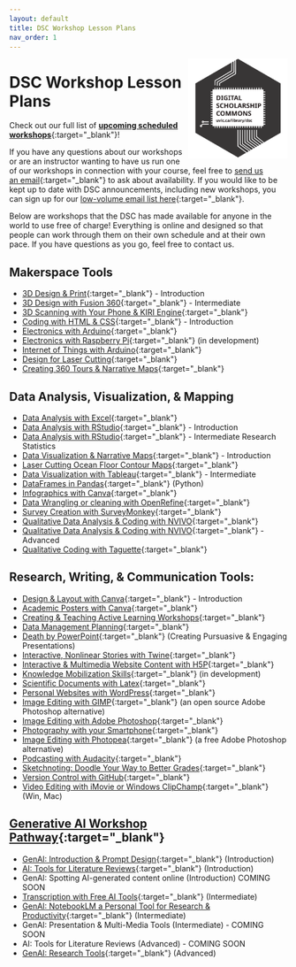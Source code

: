 ```yaml
---
layout: default
title: DSC Workshop Lesson Plans 
nav_order: 1
---
```


<img src="images/dsc-logo.png" style="float:right;width:180px;" alt="DSC Logo">

# DSC Workshop Lesson Plans

Check out our full list of [**upcoming scheduled workshops**](https://libcal.uvic.ca/calendar/dsc?cid=7692&t=g&d=0000-00-00&cal=7692&inc=0){:target="_blank"}!

If you have any questions about our workshops or are an instructor wanting to have us run one of our workshops in connection with your course, feel free to [send us an email](mailto:rmccue@uvic.ca?Subject=Workshop%20Request){:target="_blank"} to ask about availability. If you would like to be kept up to date with DSC announcements, including new workshops, you can sign up for our [low-volume email list here](https://e1.envoke.com/ext/pages/7ca0996db17fcc4be7f60392f6790490){:target="_blank"}.

Below are workshops that the DSC has made available for anyone in the world to use free of charge! Everything is online and designed so that people can work through them on their own schedule and at their own pace. If you have questions as you go, feel free to contact us.

## Makerspace Tools
- [3D Design & Print](https://lib.uvic.ca/3d){:target="_blank"} - Introduction
- [3D Design with Fusion 360](https://lib.uvic.ca/fusion360){:target="_blank"} - Intermediate
- [3D Scanning with Your Phone & KIRI Engine](https://lib.uvic.ca/kiri){:target="_blank"}
- [Coding with HTML & CSS](https://lib.uvic.ca/html){:target="_blank"} - Introduction
- [Electronics with Arduino](https://lib.uvic.ca/ard){:target="_blank"}
- [Electronics with Raspberry Pi](https://lib.uvic.ca/raspi){:target="_blank"} (in development)
- [Internet of Things with Arduino](https://lib.uvic.ca/iot){:target="_blank"}
- [Design for Laser Cutting](https://lib.uvic.ca/lasdes){:target="_blank"}
- [Creating 360 Tours & Narrative Maps](https://lib.uvic.ca/vr360){:target="_blank"}

## Data Analysis, Visualization, & Mapping
- [Data Analysis with Excel](https://lib.uvic.ca/xls){:target="_blank"}
- [Data Analysis with RStudio](https://lib.uvic.ca/rstud){:target="_blank"} - Introduction
- [Data Analysis with RStudio](https://lib.uvic.ca/rintr){:target="_blank"} - Intermediate Research Statistics
- [Data Visualization & Narrative Maps](https://lib.uvic.ca/dvis){:target="_blank"} - Introduction
- [Laser Cutting Ocean Floor Contour Maps](https://lib.uvic.ca/laser-maps){:target="_blank"}
- [Data Visualization with Tableau](https://lib.uvic.ca/tab){:target="_blank"} - Intermediate
- [DataFrames in Pandas](https://uviclibraries.github.io/data-frames/){:target="_blank"} (Python)
- [Infographics with Canva](https://lib.uvic.ca/ig){:target="_blank"}
- [Data Wrangling or cleaning with OpenRefine](https://lib.uvic.ca/or){:target="_blank"}
- [Survey Creation with SurveyMonkey](https://lib.uvic.ca/survey){:target="_blank"}
- [Qualitative Data Analysis & Coding with NVIVO](https://lib.uvic.ca/nvivo){:target="_blank"}
- [Qualitative Data Analysis & Coding with NVIVO](https://lib.uvic.ca/nvadv){:target="_blank"} - Advanced
- [Qualitative Coding with Taguette](https://lib.uvic.ca/tag){:target="_blank"}

## Research, Writing, & Communication Tools:
- [Design & Layout with Canva](https://lib.uvic.ca/dl){:target="_blank"} - Introduction
- [Academic Posters with Canva](https://lib.uvic.ca/apc){:target="_blank"}
- [Creating & Teaching Active Learning Workshops](https://lib.uvic.ca/alw){:target="_blank"}
- [Data Management Planning](https://lib.uvic.ca/dmp){:target="_blank"}
- [Death by PowerPoint](https://lib.uvic.ca/ppt-death){:target="_blank"} (Creating Pursuasive & Engaging Presentations)
- [Interactive, Nonlinear Stories with Twine](https://lib.uvic.ca/tw){:target="_blank"}
- [Interactive & Multimedia Website Content with H5P](https://lib.uvic.ca/h5p){:target="_blank"}
- [Knowledge Mobilization Skills](https://lib.uvic.ca/km-hands-on){:target="_blank"} (in development)
- [Scientific Documents with Latex](https://lib.uvic.ca/lt){:target="_blank"}
- [Personal Websites with WordPress](https://lib.uvic.ca/wp){:target="_blank"}
- [Image Editing with GIMP](https://lib.uvic.ca/gimp){:target="_blank"} (an open source Adobe Photoshop alternative)
- [Image Editing with Adobe Photoshop](https://uviclibraries.github.io/photoshop/){:target="_blank"}
- [Photography with your Smartphone](https://lib.uvic.ca/spp){:target="_blank"}
- [Image Editing with Photopea](https://uviclibraries.github.io/image-editing-photopea/){:target="_blank"} (a free Adobe Photoshop alternative)
- [Podcasting with Audacity](https://lib.uvic.ca/pod){:target="_blank"}
- [Sketchnoting: Doodle Your Way to Better Grades](https://lib.uvic.ca/skn){:target="_blank"}
- [Version Control with GitHub](https://lib.uvic.ca/github){:target="_blank"}
- [Video Editing with iMovie or Windows ClipChamp](https://lib.uvic.ca/vid){:target="_blank"} (Win, Mac)

## [Generative AI Workshop Pathway](https://lib.uvic.ca/genai-pathway){:target="_blank"}
- [GenAI: Introduction & Prompt Design](https://lib.uvic.ca/gen-ai){:target="_blank"} (Introduction)
- [AI: Tools for Literature Reviews](https://lib.uvic.ca/ai-lit-review-intro){:target="_blank"} (Introduction)
- GenAI: Spotting AI-generated content online (Introduction) COMING SOON
- [Transcription with Free AI Tools](https://lib.uvic.ca/transcription){:target="_blank"} (Intermediate)
- [GenAI: NotebookLM a Personal Tool for Research & Productivity](https://lib.uvic.ca/genai-notebooklm){:target="_blank"} (Intermediate)
- GenAI: Presentation & Multi-Media Tools (Intermediate) - COMING SOON
- AI: Tools for Literature Reviews (Advanced) - COMING SOON
- [GenAI: Research Tools](https://lib.uvic.ca/genai-research-adv){:target="_blank"} (Advanced)


